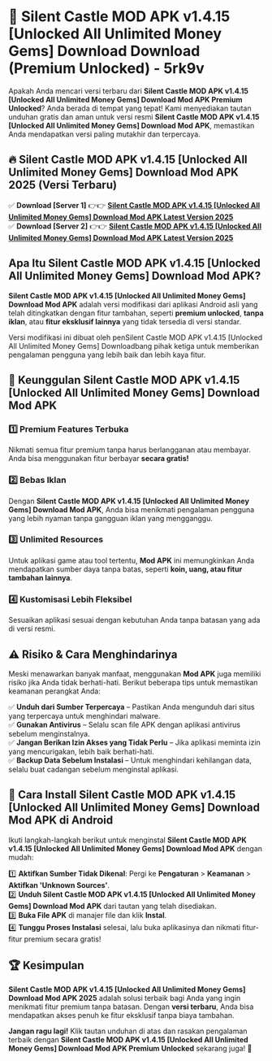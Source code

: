 # 🎯 Silent Castle MOD APK v1.4.15 [Unlocked All Unlimited Money Gems] Download  Download (Premium Unlocked) -  5rk9v

Apakah Anda mencari versi terbaru dari **Silent Castle MOD APK v1.4.15 [Unlocked All Unlimited Money Gems] Download Mod APK Premium Unlocked**? Anda berada di tempat yang tepat! Kami menyediakan tautan unduhan gratis dan aman untuk versi resmi **Silent Castle MOD APK v1.4.15 [Unlocked All Unlimited Money Gems] Download Mod APK**, memastikan Anda mendapatkan versi paling mutakhir dan terpercaya.

## 🔥 Silent Castle MOD APK v1.4.15 [Unlocked All Unlimited Money Gems] Download Mod APK 2025 (Versi Terbaru)

✅ **Download [Server 1]** 👉👉 [**Silent Castle MOD APK v1.4.15 [Unlocked All Unlimited Money Gems] Download Mod APK Latest Version 2025**](https://momento.my/?title=Silent_Castle_MOD_APK_v1.4.15_[Unlocked_All_Unlimited_Money_Gems]_Download)  
✅ **Download [Server 2]** 👉👉 [**Silent Castle MOD APK v1.4.15 [Unlocked All Unlimited Money Gems] Download Mod APK Latest Version 2025**](https://momento.my/?title=Silent_Castle_MOD_APK_v1.4.15_[Unlocked_All_Unlimited_Money_Gems]_Download)  

## Apa Itu Silent Castle MOD APK v1.4.15 [Unlocked All Unlimited Money Gems] Download Mod APK?

**Silent Castle MOD APK v1.4.15 [Unlocked All Unlimited Money Gems] Download Mod APK** adalah versi modifikasi dari aplikasi Android asli yang telah ditingkatkan dengan fitur tambahan, seperti **premium unlocked**, **tanpa iklan**, atau **fitur eksklusif lainnya** yang tidak tersedia di versi standar.

Versi modifikasi ini dibuat oleh penSilent Castle MOD APK v1.4.15 [Unlocked All Unlimited Money Gems] Downloadbang pihak ketiga untuk memberikan pengalaman pengguna yang lebih baik dan lebih kaya fitur.

## 🎯 Keunggulan Silent Castle MOD APK v1.4.15 [Unlocked All Unlimited Money Gems] Download Mod APK

### 1️⃣ Premium Features Terbuka
Nikmati semua fitur premium tanpa harus berlangganan atau membayar. Anda bisa menggunakan fitur berbayar **secara gratis!**

### 2️⃣ Bebas Iklan
Dengan **Silent Castle MOD APK v1.4.15 [Unlocked All Unlimited Money Gems] Download Mod APK**, Anda bisa menikmati pengalaman pengguna yang lebih nyaman tanpa gangguan iklan yang mengganggu.

### 3️⃣ Unlimited Resources
Untuk aplikasi game atau tool tertentu, **Mod APK** ini memungkinkan Anda mendapatkan sumber daya tanpa batas, seperti **koin, uang, atau fitur tambahan lainnya**.

### 4️⃣ Kustomisasi Lebih Fleksibel
Sesuaikan aplikasi sesuai dengan kebutuhan Anda tanpa batasan yang ada di versi resmi.

## ⚠️ Risiko & Cara Menghindarinya

Meski menawarkan banyak manfaat, menggunakan **Mod APK** juga memiliki risiko jika Anda tidak berhati-hati. Berikut beberapa tips untuk memastikan keamanan perangkat Anda:

✅ **Unduh dari Sumber Terpercaya** – Pastikan Anda mengunduh dari situs yang terpercaya untuk menghindari malware.  
✅ **Gunakan Antivirus** – Selalu scan file APK dengan aplikasi antivirus sebelum menginstalnya.  
✅ **Jangan Berikan Izin Akses yang Tidak Perlu** – Jika aplikasi meminta izin yang mencurigakan, lebih baik berhati-hati.  
✅ **Backup Data Sebelum Instalasi** – Untuk menghindari kehilangan data, selalu buat cadangan sebelum menginstal aplikasi.

## 📌 Cara Install Silent Castle MOD APK v1.4.15 [Unlocked All Unlimited Money Gems] Download Mod APK di Android

Ikuti langkah-langkah berikut untuk menginstal **Silent Castle MOD APK v1.4.15 [Unlocked All Unlimited Money Gems] Download Mod APK** dengan mudah:

1️⃣ **Aktifkan Sumber Tidak Dikenal**: Pergi ke **Pengaturan** > **Keamanan** > **Aktifkan 'Unknown Sources'**.  
2️⃣ **Unduh Silent Castle MOD APK v1.4.15 [Unlocked All Unlimited Money Gems] Download Mod APK** dari tautan yang telah disediakan.  
3️⃣ **Buka File APK** di manajer file dan klik **Instal**.  
4️⃣ **Tunggu Proses Instalasi** selesai, lalu buka aplikasinya dan nikmati fitur-fitur premium secara gratis!

## 🏆 Kesimpulan

**Silent Castle MOD APK v1.4.15 [Unlocked All Unlimited Money Gems] Download Mod APK 2025** adalah solusi terbaik bagi Anda yang ingin menikmati fitur premium tanpa batasan. Dengan **versi terbaru**, Anda bisa mendapatkan akses penuh ke fitur eksklusif tanpa biaya tambahan.

**Jangan ragu lagi!** Klik tautan unduhan di atas dan rasakan pengalaman terbaik dengan **Silent Castle MOD APK v1.4.15 [Unlocked All Unlimited Money Gems] Download Mod APK Premium Unlocked** sekarang juga! 🚀
